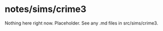 notes/sims/crime3
=======

Nothing here right now.  Placeholder.  See any .md files in
src/sims/crime3.
